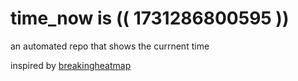 # time_now is (( 1731286800595 ))

an automated repo that shows the currnent time

inspired by [breakingheatmap](https://github.com/breakingheatmap/breakingheatmap)